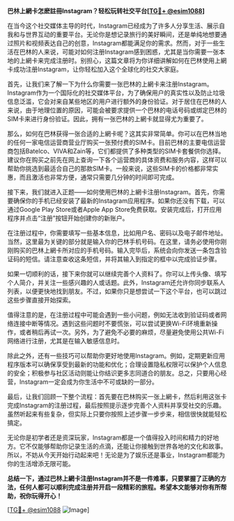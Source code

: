 **巴林上網卡怎麽註冊Instagram？轻松玩转社交平台[[TG💪+ @esim1088](https://t.me/s/esim1088)]**

在当今这个社交媒体主导的时代，Instagram已经成为了许多人分享生活、展示自我和与世界互动的重要平台。无论你是想记录旅行的美好瞬间，还是单纯地想要通过照片和视频表达自己的创意，Instagram都能满足你的需求。然而，对于一些生活在巴林的人来说，可能对如何注册Instagram感到困惑，尤其是当你需要一张本地的上網卡来完成注册时。别担心，这篇文章将为你详细讲解如何在巴林使用上網卡成功注册Instagram，让你轻松加入这个全球化的社交大家庭。

首先，让我们来了解一下为什么你需要一张巴林的上網卡来注册Instagram。Instagram作为一个国际化的社交媒体平台，为了确保用户的真实性以及防止垃圾信息泛滥，它会对来自某些地区的用户进行额外的身份验证。对于居住在巴林的人来说，由于地理位置的原因，可能会被要求提供一个巴林的电话号码或绑定巴林的SIM卡来进行身份验证。因此，拥有一张巴林的上網卡就显得尤为重要了。

那么，如何在巴林获得一张合适的上網卡呢？这其实非常简单。你可以在巴林当地的任何一家电信运营商营业厅购买一张预付费的SIM卡。目前巴林的主要电信运营商包括Batelco、VIVA和Zain等，它们都提供了多种类型的SIM卡套餐供你选择。建议你在购买之前先在网上查询一下各个运营商的具体资费和服务内容，这样可以帮助你挑选到最适合自己的那款SIM卡。一般来说，这些SIM卡的价格都非常实惠，而且激活也非常方便，通常只需要几分钟的时间即可完成。

接下来，我们就进入正题——如何使用巴林的上網卡注册Instagram。首先，你需要确保你的手机已经安装了最新的Instagram应用程序。如果你还没有下载，可以通过Google Play Store或者Apple App Store免费获取。安装完成后，打开应用程序并点击“注册”按钮开始创建你的新账户。

在注册过程中，你需要填写一些基本信息，比如用户名、密码以及电子邮件地址。当然，这里最为关键的部分就是输入你的巴林手机号码。在这里，请务必使用你刚刚购买的巴林上網卡所对应的手机号码。输入完毕后，系统会向你发送一条包含验证码的短信。请注意查收这条短信，并将其输入到指定的框中以完成验证步骤。

如果一切顺利的话，接下来你就可以继续完善个人资料了。你可以上传头像、填写个人简介，并关注一些感兴趣的人或话题。此外，Instagram还允许你同步联系人列表，以便更快地找到朋友。不过，如果你只是想尝试一下这个平台，也可以跳过这些步骤直接开始探索。

值得注意的是，在注册过程中可能会遇到一些小问题，例如无法收到验证码或者网络连接中断等情况。遇到这些问题时不要慌张，可以尝试更换Wi-Fi环境重新操作，或者稍后再试一次。另外，为了避免不必要的麻烦，尽量避免使用公共Wi-Fi网络进行注册，尤其是在输入敏感信息时。

除此之外，还有一些技巧可以帮助你更好地使用Instagram。例如，定期更新应用程序版本可以确保享受到最新的功能和优化；合理设置隐私权限可以保护个人信息的安全；积极参与社区活动则能让你结识更多志同道合的朋友。总之，只要用心经营，Instagram一定会成为你生活中不可或缺的一部分。

最后，让我们回顾一下整个流程：首先要在巴林购买一张上網卡，然后利用这张卡完成Instagram的注册过程，最后按照提示逐步完善个人资料并享受社交的乐趣。虽然听起来有些复杂，但实际上只要你按照上述步骤一步步来，相信很快就能轻松搞定。

无论你是初学者还是资深玩家，Instagram都是一个值得投入时间和精力的好地方。它不仅能够帮助你记录生活的点滴，还能让你接触到世界各地的文化和故事。所以，不妨从今天开始行动起来吧！无论是为了娱乐还是事业，Instagram都能为你的生活增添无限可能。

**总结一下，通过巴林上網卡注册Instagram并不是一件难事，只要掌握了正确的方法，任何人都可以顺利完成注册并开启一段精彩的旅程。希望本文能够对你有所帮助，祝你玩得开心！**

[[TG💪+ @esim1088](https://t.me/s/esim1088) ![Image](https://i.postimg.cc/4NQfJmqS/Snipaste-2025-05-13-00-14-12.png)]
